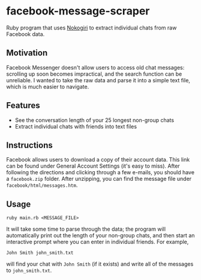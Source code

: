 # facebook-message-scraper
Ruby program that uses [Nokogiri](https://github.com/sparklemotion/nokogiri) to extract
individual chats from raw Facebook data.

## Motivation

Facebook Messenger doesn't allow users to access old chat messages: scrolling up
soon becomes impractical, and the search function can be unreliable. I wanted to
take the raw data and parse it into a simple text file, which is much easier to
navigate.

## Features

- See the conversation length of your 25 longest non-group chats
- Extract individual chats with friends into text files

## Instructions

Facebook allows users to download a copy of their account data. This link can be
found under General Account Settings (it's easy to miss). After following the
directions and clicking through a few e-mails, you should have a `facebook.zip`
folder. After unzipping, you can find the message file under `facebook/html/messages.htm`.

## Usage

`ruby main.rb <MESSAGE_FILE>`

It will take some time to parse through the data; the program will automatically print
out the length of your non-group chats, and then start an interactive prompt where
you can enter in individual friends. For example,

`John Smith john_smith.txt`

will find your chat with `John Smith` (if it exists) and write all of the messages to `john_smith.txt`.